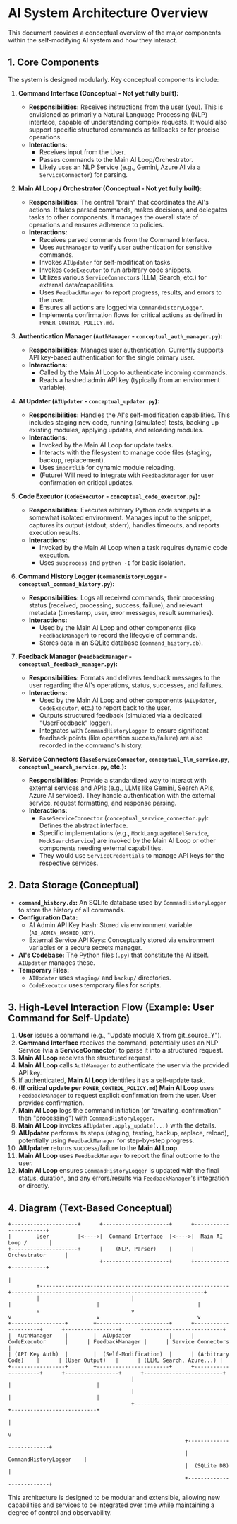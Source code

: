 # AI System Architecture Overview

This document provides a conceptual overview of the major components within the self-modifying AI system and how they interact.

## 1. Core Components

The system is designed modularly. Key conceptual components include:

1.  **Command Interface (Conceptual - Not yet fully built):**
    *   **Responsibilities:** Receives instructions from the user (you). This is envisioned as primarily a Natural Language Processing (NLP) interface, capable of understanding complex requests. It would also support specific structured commands as fallbacks or for precise operations.
    *   **Interactions:**
        *   Receives input from the User.
        *   Passes commands to the Main AI Loop/Orchestrator.
        *   Likely uses an NLP Service (e.g., Gemini, Azure AI via a `ServiceConnector`) for parsing.

2.  **Main AI Loop / Orchestrator (Conceptual - Not yet fully built):**
    *   **Responsibilities:** The central "brain" that coordinates the AI's actions. It takes parsed commands, makes decisions, and delegates tasks to other components. It manages the overall state of operations and ensures adherence to policies.
    *   **Interactions:**
        *   Receives parsed commands from the Command Interface.
        *   Uses `AuthManager` to verify user authentication for sensitive commands.
        *   Invokes `AIUpdater` for self-modification tasks.
        *   Invokes `CodeExecutor` to run arbitrary code snippets.
        *   Utilizes various `ServiceConnector`s (LLM, Search, etc.) for external data/capabilities.
        *   Uses `FeedbackManager` to report progress, results, and errors to the user.
        *   Ensures all actions are logged via `CommandHistoryLogger`.
        *   Implements confirmation flows for critical actions as defined in `POWER_CONTROL_POLICY.md`.

3.  **Authentication Manager (`AuthManager` - `conceptual_auth_manager.py`):**
    *   **Responsibilities:** Manages user authentication. Currently supports API key-based authentication for the single primary user.
    *   **Interactions:**
        *   Called by the Main AI Loop to authenticate incoming commands.
        *   Reads a hashed admin API key (typically from an environment variable).

4.  **AI Updater (`AIUpdater` - `conceptual_updater.py`):**
    *   **Responsibilities:** Handles the AI's self-modification capabilities. This includes staging new code, running (simulated) tests, backing up existing modules, applying updates, and reloading modules.
    *   **Interactions:**
        *   Invoked by the Main AI Loop for update tasks.
        *   Interacts with the filesystem to manage code files (staging, backup, replacement).
        *   Uses `importlib` for dynamic module reloading.
        *   (Future) Will need to integrate with `FeedbackManager` for user confirmation on critical updates.

5.  **Code Executor (`CodeExecutor` - `conceptual_code_executor.py`):**
    *   **Responsibilities:** Executes arbitrary Python code snippets in a somewhat isolated environment. Manages input to the snippet, captures its output (stdout, stderr), handles timeouts, and reports execution results.
    *   **Interactions:**
        *   Invoked by the Main AI Loop when a task requires dynamic code execution.
        *   Uses `subprocess` and `python -I` for basic isolation.

6.  **Command History Logger (`CommandHistoryLogger` - `conceptual_command_history.py`):**
    *   **Responsibilities:** Logs all received commands, their processing status (received, processing, success, failure), and relevant metadata (timestamp, user, error messages, result summaries).
    *   **Interactions:**
        *   Used by the Main AI Loop and other components (like `FeedbackManager`) to record the lifecycle of commands.
        *   Stores data in an SQLite database (`command_history.db`).

7.  **Feedback Manager (`FeedbackManager` - `conceptual_feedback_manager.py`):**
    *   **Responsibilities:** Formats and delivers feedback messages to the user regarding the AI's operations, status, successes, and failures.
    *   **Interactions:**
        *   Used by the Main AI Loop and other components (`AIUpdater`, `CodeExecutor`, etc.) to report back to the user.
        *   Outputs structured feedback (simulated via a dedicated "UserFeedback" logger).
        *   Integrates with `CommandHistoryLogger` to ensure significant feedback points (like operation success/failure) are also recorded in the command's history.

8.  **Service Connectors (`BaseServiceConnector`, `conceptual_llm_service.py`, `conceptual_search_service.py`, etc.):**
    *   **Responsibilities:** Provide a standardized way to interact with external services and APIs (e.g., LLMs like Gemini, Search APIs, Azure AI services). They handle authentication with the external service, request formatting, and response parsing.
    *   **Interactions:**
        *   `BaseServiceConnector` (`conceptual_service_connector.py`): Defines the abstract interface.
        *   Specific implementations (e.g., `MockLanguageModelService`, `MockSearchService`) are invoked by the Main AI Loop or other components needing external capabilities.
        *   They would use `ServiceCredentials` to manage API keys for the respective services.

## 2. Data Storage (Conceptual)

*   **`command_history.db`:** An SQLite database used by `CommandHistoryLogger` to store the history of all commands.
*   **Configuration Data:**
    *   AI Admin API Key Hash: Stored via environment variable (`AI_ADMIN_HASHED_KEY`).
    *   External Service API Keys: Conceptually stored via environment variables or a secure secrets manager.
*   **AI's Codebase:** The Python files (`.py`) that constitute the AI itself. `AIUpdater` manages these.
*   **Temporary Files:**
    *   `AIUpdater` uses `staging/` and `backup/` directories.
    *   `CodeExecutor` uses temporary files for scripts.

## 3. High-Level Interaction Flow (Example: User Command for Self-Update)

1.  **User** issues a command (e.g., "Update module X from git_source_Y").
2.  **Command Interface** receives the command, potentially uses an NLP Service (via a **ServiceConnector**) to parse it into a structured request.
3.  **Main AI Loop** receives the structured request.
4.  **Main AI Loop** calls `AuthManager` to authenticate the user via the provided API key.
5.  If authenticated, **Main AI Loop** identifies it as a self-update task.
6.  **(If critical update per `POWER_CONTROL_POLICY.md`) Main AI Loop** uses `FeedbackManager` to request explicit confirmation from the user. User provides confirmation.
7.  **Main AI Loop** logs the command initiation (or "awaiting_confirmation" then "processing") with `CommandHistoryLogger`.
8.  **Main AI Loop** invokes `AIUpdater.apply_update(...)` with the details.
9.  **AIUpdater** performs its steps (staging, testing, backup, replace, reload), potentially using `FeedbackManager` for step-by-step progress.
10. **AIUpdater** returns success/failure to the **Main AI Loop**.
11. **Main AI Loop** uses `FeedbackManager` to report the final outcome to the user.
12. **Main AI Loop** ensures `CommandHistoryLogger` is updated with the final status, duration, and any errors/results via `FeedbackManager`'s integration or directly.

## 4. Diagram (Text-Based Conceptual)

```
+---------------------+      +---------------------+      +-----------------------+
|        User         |<---->|  Command Interface  |<---->|  Main AI Loop /       |
+---------------------+      |    (NLP, Parser)    |      |     Orchestrator      |
                             +---------------------+      +-----------+-----------+
                                                                      |
         +------------------------------------------------------------+-------------------------------------------------------------+
         |                             |                              |                           |                               |
         v                             v                              v                           v                               v
+-----------------+        +-----------------------+      +---------------------+      +-----------------+      +-------------------------+
|  AuthManager    |        |  AIUpdater            |      |   CodeExecutor      |      | FeedbackManager |      | Service Connectors      |
| (API Key Auth)  |        |  (Self-Modification)  |      | (Arbitrary Code)    |      | (User Output)   |      | (LLM, Search, Azure...) |
+-----------------+        +-----------------------+      +---------------------+      +-----------------+      +-------------------------+
                                       |                              |                           |
                                       |                              |                           |
                                       +------------------------------+---------------------------+
                                                                      |
                                                                      v
                                                        +--------------------------+
                                                        |  CommandHistoryLogger    |
                                                        |  (SQLite DB)             |
                                                        +--------------------------+
```

This architecture is designed to be modular and extensible, allowing new capabilities and services to be integrated over time while maintaining a degree of control and observability.
```
